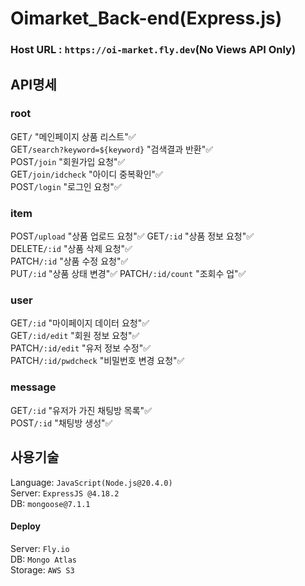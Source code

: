 # Oimarket_Back-end(Express.js)

### Host URL : `https://oi-market.fly.dev`(No Views API Only)

## API명세

### root
GET`/` "메인페이지 상품 리스트"✅  
GET`/search?keyword=${keyword}` "검색결과 반환"✅  
POST`/join` "회원가입 요청"✅  
GET`/join/idcheck` "아이디 중복확인"✅  
POST`/login` "로그인 요청"✅  

### item
POST`/upload` "상품 업로드 요청"✅
GET`/:id` "상품 정보 요청"✅  
DELETE`/:id` "상품 삭제 요청"✅  
PATCH`/:id` "상품 수정 요청"✅  
PUT`/:id` "상품 상태 변경"✅ 
PATCH`/:id/count` "조회수 업"✅  

### user
GET`/:id` "마이페이지 데이터 요청"✅  
GET`/:id/edit` "회원 정보 요청"✅  
PATCH`/:id/edit` "유저 정보 수정"✅  
PATCH`/:id/pwdcheck` "비밀번호 변경 요청"✅  

### message
GET`/:id` "유저가 가진 채팅방 목록"✅  
POST`/:id` "채팅방 생성"✅     


## 사용기술
Language: `JavaScript(Node.js@20.4.0)`  
Server: `ExpressJS @4.18.2`  
DB: `mongoose@7.1.1`  
#### Deploy
Server: `Fly.io`  
DB: `Mongo Atlas`  
Storage: `AWS S3`  

